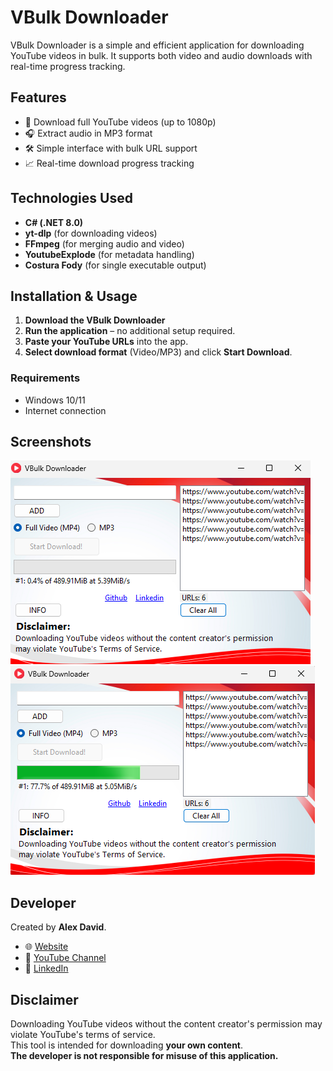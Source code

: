 # VBulk Downloader

VBulk Downloader is a simple and efficient application for downloading YouTube videos in bulk. It supports both video and audio downloads with real-time progress tracking.

## Features

- 🎥 Download full YouTube videos (up to 1080p)  
- 🎧 Extract audio in MP3 format  
- 🛠️ Simple interface with bulk URL support  
- 📈 Real-time download progress tracking  

## Technologies Used

- **C# (.NET 8.0)**  
- **yt-dlp** (for downloading videos)  
- **FFmpeg** (for merging audio and video)  
- **YoutubeExplode** (for metadata handling)  
- **Costura Fody** (for single executable output)  

## Installation & Usage

1. **Download the VBulk Downloader** 
2. **Run the application** – no additional setup required.  
3. **Paste your YouTube URLs** into the app.  
4. **Select download format** (Video/MP3) and click **Start Download**.  

### Requirements

- Windows 10/11  
- Internet connection  

## Screenshots

![Main Interface](https://github.com/Alexdavid1996/Youtube-VBulk-Downloader/blob/main/Screenshots/Vbulk%20Downloader.png?raw=true)
![Downloading](https://github.com/Alexdavid1996/Youtube-VBulk-Downloader/blob/main/Screenshots/Downloading.png?raw=true)

## Developer

Created by **Alex David**.  
- 🌐 [Website](https://www.duteczone.net/)  
- 🎥 [YouTube Channel](https://www.youtube.com/@BitConfused)  
- 💼 [LinkedIn](https://www.linkedin.com/in/alex-david-du-ba01601b1/)  


## Disclaimer

Downloading YouTube videos without the content creator's permission may violate YouTube's terms of service.  
This tool is intended for downloading **your own content**.  
**The developer is not responsible for misuse of this application.**
